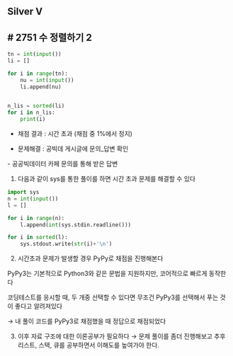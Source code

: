 ## Silver V

## # 2751 수 정렬하기 2

```python
tn = int(input())
li = []

for i in range(tn):
    nu = int(input())
    li.append(nu)
    

n_lis = sorted(li)
for i in n_lis:
    print(i)
```

  

- 채점 결과 : 시간 초과 (채점 중 1%에서 정지)

- 문제해결 : 공빅데 게시글에 문의_답변 확인

  

\- 공공빅데이터 카페 문의를 통해 받은 답변

1. 다음과 같이 sys를 통한 풀이를 하면 시간 초과 문제를 해결할 수 있다

```python
import sys
n = int(input())
l = []

for i in range(n):
    l.append(int(sys.stdin.readline()))

for i in sorted(l):
    sys.stdout.write(str(i)+'\n')
```

   

2. 시간초과 문제가 발생할 경우 PyPy로 채점을 진행해본다

PyPy3는 기본적으로 Python3와 같은 문법을 지원하지만, 코어적으로 빠르게 동작한다

코딩테스트를 응시할 때, 두 개중 선택할 수 있다면 무조건 PyPy3를 선택해서 푸는 것이 좋다고 알려져있다

→ 내 풀이 코드를 PyPy3로 채점했을 때 정답으로 채점되었다

   

3. 이후 자료 구조에 대한 이론공부가 필요하다 → 문제 풀이를 좀더 진행해보고 추후 리스트, 스택, 큐를 공부하면서 이해도를 높여가야 한다.